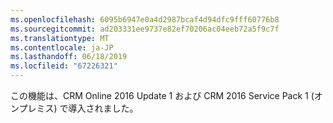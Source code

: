 ```yaml
---
ms.openlocfilehash: 6095b6947e0a4d2987bcaf4d94dfc9fff60776b8
ms.sourcegitcommit: ad203331ee9737e82ef70206ac04eeb72a5f9c7f
ms.translationtype: MT
ms.contentlocale: ja-JP
ms.lasthandoff: 06/18/2019
ms.locfileid: "67226321"
---
```

この機能は、CRM Online 2016 Update 1 および CRM 2016 Service Pack 1 (オンプレミス) で導入されました。